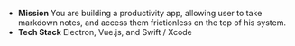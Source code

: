 * **Mission** You are building a productivity app, allowing user to take markdown notes, and access them frictionless on the top of his system.
* **Tech Stack** Electron, Vue.js, and Swift / Xcode